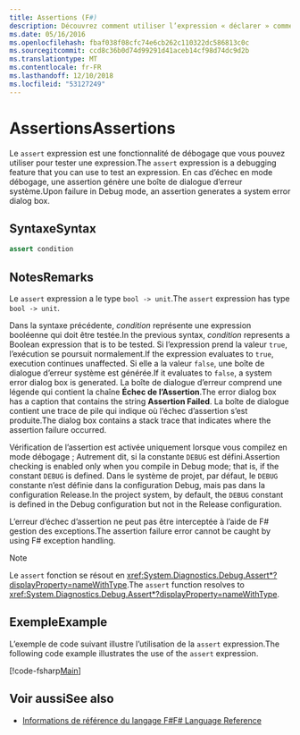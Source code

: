 ```yaml
---
title: Assertions (F#)
description: Découvrez comment utiliser l’expression « déclarer » comme une fonctionnalité de débogage pour le test des expressions dans le F# langage de programmation.
ms.date: 05/16/2016
ms.openlocfilehash: fbaf038f08cfc74e6cb262c110322dc586813c0c
ms.sourcegitcommit: ccd8c36b0d74d99291d41aceb14cf98d74dc9d2b
ms.translationtype: MT
ms.contentlocale: fr-FR
ms.lasthandoff: 12/10/2018
ms.locfileid: "53127249"
---
```

# <a name="assertions"></a><span data-ttu-id="98e19-103">Assertions</span><span class="sxs-lookup"><span data-stu-id="98e19-103">Assertions</span></span>

<span data-ttu-id="98e19-104">Le `assert` expression est une fonctionnalité de débogage que vous pouvez utiliser pour tester une expression.</span><span class="sxs-lookup"><span data-stu-id="98e19-104">The `assert` expression is a debugging feature that you can use to test an expression.</span></span> <span data-ttu-id="98e19-105">En cas d’échec en mode débogage, une assertion génère une boîte de dialogue d’erreur système.</span><span class="sxs-lookup"><span data-stu-id="98e19-105">Upon failure in Debug mode, an assertion generates a system error dialog box.</span></span>

## <a name="syntax"></a><span data-ttu-id="98e19-106">Syntaxe</span><span class="sxs-lookup"><span data-stu-id="98e19-106">Syntax</span></span>

```fsharp
assert condition
```

## <a name="remarks"></a><span data-ttu-id="98e19-107">Notes</span><span class="sxs-lookup"><span data-stu-id="98e19-107">Remarks</span></span>

<span data-ttu-id="98e19-108">Le `assert` expression a le type `bool -> unit`.</span><span class="sxs-lookup"><span data-stu-id="98e19-108">The `assert` expression has type `bool -> unit`.</span></span>

<span data-ttu-id="98e19-109">Dans la syntaxe précédente, *condition* représente une expression booléenne qui doit être testée.</span><span class="sxs-lookup"><span data-stu-id="98e19-109">In the previous syntax, *condition* represents a Boolean expression that is to be tested.</span></span> <span data-ttu-id="98e19-110">Si l’expression prend la valeur `true`, l’exécution se poursuit normalement.</span><span class="sxs-lookup"><span data-stu-id="98e19-110">If the expression evaluates to `true`, execution continues unaffected.</span></span> <span data-ttu-id="98e19-111">Si elle a la valeur `false`, une boîte de dialogue d’erreur système est générée.</span><span class="sxs-lookup"><span data-stu-id="98e19-111">If it evaluates to `false`, a system error dialog box is generated.</span></span> <span data-ttu-id="98e19-112">La boîte de dialogue d’erreur comprend une légende qui contient la chaîne **Échec de l’Assertion**.</span><span class="sxs-lookup"><span data-stu-id="98e19-112">The error dialog box has a caption that contains the string **Assertion Failed**.</span></span> <span data-ttu-id="98e19-113">La boîte de dialogue contient une trace de pile qui indique où l’échec d’assertion s’est produite.</span><span class="sxs-lookup"><span data-stu-id="98e19-113">The dialog box contains a stack trace that indicates where the assertion failure occurred.</span></span>

<span data-ttu-id="98e19-114">Vérification de l’assertion est activée uniquement lorsque vous compilez en mode débogage ; Autrement dit, si la constante `DEBUG` est défini.</span><span class="sxs-lookup"><span data-stu-id="98e19-114">Assertion checking is enabled only when you compile in Debug mode; that is, if the constant `DEBUG` is defined.</span></span> <span data-ttu-id="98e19-115">Dans le système de projet, par défaut, le `DEBUG` constante n’est définie dans la configuration Debug, mais pas dans la configuration Release.</span><span class="sxs-lookup"><span data-stu-id="98e19-115">In the project system, by default, the `DEBUG` constant is defined in the Debug configuration but not in the Release configuration.</span></span>

<span data-ttu-id="98e19-116">L’erreur d’échec d’assertion ne peut pas être interceptée à l’aide de F# gestion des exceptions.</span><span class="sxs-lookup"><span data-stu-id="98e19-116">The assertion failure error cannot be caught by using F# exception handling.</span></span>

> [!NOTE]
> <span data-ttu-id="98e19-117">Le `assert` fonction se résout en <xref:System.Diagnostics.Debug.Assert*?displayProperty=nameWithType>.</span><span class="sxs-lookup"><span data-stu-id="98e19-117">The `assert` function resolves to <xref:System.Diagnostics.Debug.Assert*?displayProperty=nameWithType>.</span></span>

## <a name="example"></a><span data-ttu-id="98e19-118">Exemple</span><span class="sxs-lookup"><span data-stu-id="98e19-118">Example</span></span>

<span data-ttu-id="98e19-119">L’exemple de code suivant illustre l’utilisation de la `assert` expression.</span><span class="sxs-lookup"><span data-stu-id="98e19-119">The following code example illustrates the use of the `assert` expression.</span></span>

[!code-fsharp[Main](../../../samples/snippets/fsharp/lang-ref-2/snippet5401.fs)]

## <a name="see-also"></a><span data-ttu-id="98e19-120">Voir aussi</span><span class="sxs-lookup"><span data-stu-id="98e19-120">See also</span></span>

- [<span data-ttu-id="98e19-121">Informations de référence du langage F#</span><span class="sxs-lookup"><span data-stu-id="98e19-121">F# Language Reference</span></span>](index.md)
